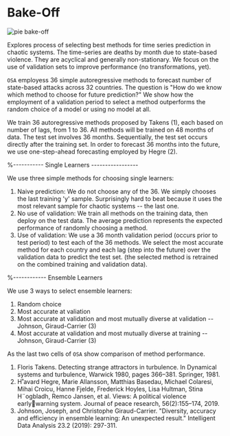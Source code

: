 # Bake-Off
![pie bake-off](https://github.com/josephjohnsonatgithub/Bake-Off/assets/13742349/f9a04052-00f9-486e-adb5-9c492f099e65)


Explores process of selecting best methods for time series prediction in chaotic systems. The time-series are deaths by month due to state-based violence. They are acyclical and generally non-stationary. We focus on the use of validation sets to improve performance (no transformations, yet).

`OSA` employess 36 simple autoregressive methods to forecast number of state-based attacks across 32 countries.
The question is "How do we know which method to choose for future prediction?"
We show how the employment of a validation period to select a method outperforms the random choice of a model or using no model at all.

We train 36 autoregressive methods proposed by Takens (1), each based on number of lags, from 1 to 36.
All methods will be trained on 48 months of data.
The test set involves 36 months.
Sequentially, the test set occurs directly after the training set.
In order to forecast 36 months into the future, we use one-step-ahead forecasting employed by Hegre (2).

%----------- Single Learners -----------------

We use three simple methods for choosing single learners:
  1. Naive prediction: We do not choose any of the 36. We simply chooses the last training 'y' sample. Surprisingly hard to beat because it uses the most relevant sample for chaotic systems -- the last one.
  2. No use of validation: We train all methods on the training data, then deploy on the test data. The average prediction represents the expected performance of randomly choosing a method.
  3. Use of validation: We use a 36 month validation period (occurs prior to test period) to test each of the 36 methods. We select the most accurate method for each country and each lag (step into the future) over the validation data to predict the test set. (the selected method is retrained on the combined training and validation data).

%------------ Ensemble Learners

We use 3 ways to select ensemble learners:
  1. Random choice
  2. Most accurate at valiation
  3. Most accurate at validation and most mutually diverse at validation -- Johnson, Giraud-Carrier (3)
  4. Most accurate at validation and most mutually diverse at training -- Johnson, Giraud-Carrier (3)

As the last two cells of `OSA` show comparison of method performance.


1. Floris Takens. Detecting strange attractors in turbulence. In Dynamical systems and turbulence, Warwick 1980, pages 366–381. Springer, 1981.
2. H˚avard Hegre, Marie Allansson, Matthias Basedau, Michael Colaresi, Mihai Croicu, Hanne Fjelde, Frederick Hoyles, Lisa Hultman, Stina H¨ogbladh, Remco Jansen, et al. Views: A political violence earlywarning system. Journal of peace research, 56(2):155–174, 2019.
3. Johnson, Joseph, and Christophe Giraud-Carrier. "Diversity, accuracy and efficiency in ensemble learning: An unexpected result." Intelligent Data Analysis 23.2 (2019): 297-311.
